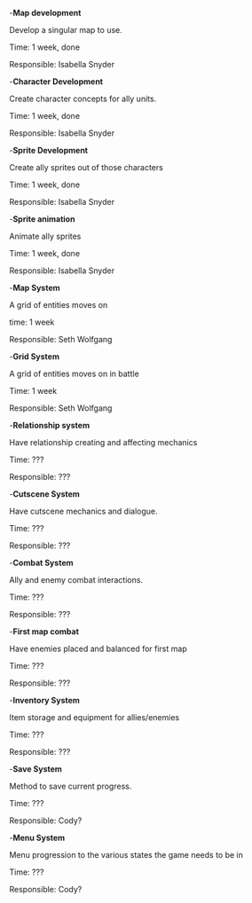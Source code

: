-**Map development**

Develop a singular map to use.

Time: 1 week, done

Responsible: Isabella Snyder

-**Character Development**

Create character concepts for ally units.

Time: 1 week, done

Responsible: Isabella Snyder

-**Sprite Development**

Create ally sprites out of those characters

Time: 1 week, done

Responsible: Isabella Snyder

-**Sprite animation**

Animate ally sprites

Time: 1 week, done

Responsible: Isabella Snyder

-**Map System**

A grid of entities moves on

time: 1 week

Responsible: Seth Wolfgang


-**Grid System**

A grid of entities moves on in battle 

Time: 1 week

Responsible: Seth Wolfgang

-**Relationship system**

Have relationship creating and affecting mechanics

Time: ???

Responsible: ???

-**Cutscene System**

Have cutscene mechanics and dialogue.

Time: ???

Responsible: ???

-**Combat System**

Ally and enemy combat interactions.

Time: ???

Responsible: ???

-**First map combat**

Have enemies placed and balanced for first map

Time: ???

Responsible: ???

-**Inventory System**

Item storage and equipment for allies/enemies

Time: ???

Responsible: ???

-**Save System**

Method to save current progress.

Time: ???

Responsible: Cody?

-**Menu System**

Menu progression to the various states the game needs to be in

Time: ???

Responsible: Cody?
